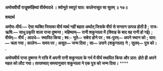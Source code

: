**अमोघवीर्यो राजॢषर्महिष्यां वीर्यमादधे ।** **श्वोभूते स्वपुरं यात: कालेनासूत सा सुतम् ॥ १७॥** 

**शब्दार्थ** 

**अमोघ-वीर्य:—** **ऐसा व्यक्ति जिसका वीर्य व्यर्थ नहीं बहता अर्थात् जिसके वीर्य से सन्तान उत्पन्न होती है** **; राज-ऋषि:—** **साधु प्रकृति** **वाला राजा दुष्मन्त** **; महिष्याम्—** **रानी शकुन्तला में (विवाह के बाद वह रानी हो गई)** **; वीर्यम्—** **वीर्य** **; आदधे—** **स्थापित किया** **; श्व:-** **भूते—** **सबेरा होने पर** **; स्व-पुरम्—** **अपने स्थान को** **; यात:—** **चला गया** **; कालेन—** **समय पर** **; असूत—** **जन्म दिया** **; सा—** **उसने** **(शकुन्तला) ने** **; सुतम्—** **पुत्र को।** **.** 

**अमोघवीर्य राजा दुष्मन्त ने रात्रि में अपनी रानी शकुन्तला के गर्भ में वीर्य स्थापित किया और** **प्रात: होते ही अपने महल को लौट गया। तत्पश्चात् समयानुसार शकुन्तला ने एक पुत्र को जन्म दिया।** **** 